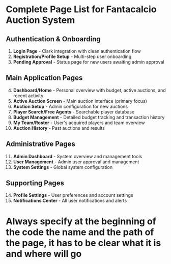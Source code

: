 # Complete Page List for Fantacalcio Auction System

## Authentication & Onboarding

1. **Login Page** - Clark integration with clean authentication flow
2. **Registration/Profile Setup** - Multi-step user onboarding
3. **Pending Approval** - Status page for new users awaiting admin approval

## Main Application Pages

4. **Dashboard/Home** - Personal overview with budget, active auctions, and recent activity
5. **Active Auction Screen** - Main auction interface (primary focus)
6. **Auction Setup** - Admin configuration for new auctions
7. **Player Search/Free Agents** - Searchable player database
8. **Budget Management** - Detailed budget tracking and transaction history
9. **My Team/Roster** - User's acquired players and team overview
10. **Auction History** - Past auctions and results

## Administrative Pages

11. **Admin Dashboard** - System overview and management tools
12. **User Management** - Admin user approval and management
13. **System Settings** - Global system configuration

## Supporting Pages

14. **Profile Settings** - User preferences and account settings
15. **Notifications Center** - All user notifications and alerts

# Always specify at the beginning of the code the name and the path of the page, it has to be clear what it is and where will go
